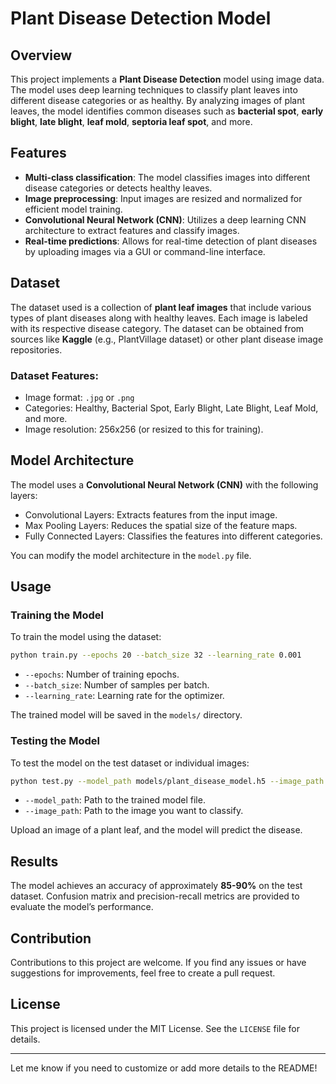 
# Plant Disease Detection Model

## Overview

This project implements a **Plant Disease Detection** model using image data. The model uses deep learning techniques to classify plant leaves into different disease categories or as healthy. By analyzing images of plant leaves, the model identifies common diseases such as **bacterial spot**, **early blight**, **late blight**, **leaf mold**, **septoria leaf spot**, and more.

## Features

- **Multi-class classification**: The model classifies images into different disease categories or detects healthy leaves.
- **Image preprocessing**: Input images are resized and normalized for efficient model training.
- **Convolutional Neural Network (CNN)**: Utilizes a deep learning CNN architecture to extract features and classify images.
- **Real-time predictions**: Allows for real-time detection of plant diseases by uploading images via a GUI or command-line interface.

## Dataset

The dataset used is a collection of **plant leaf images** that include various types of plant diseases along with healthy leaves. Each image is labeled with its respective disease category. The dataset can be obtained from sources like **Kaggle** (e.g., PlantVillage dataset) or other plant disease image repositories.

### Dataset Features:
- Image format: `.jpg` or `.png`
- Categories: Healthy, Bacterial Spot, Early Blight, Late Blight, Leaf Mold, and more.
- Image resolution: 256x256 (or resized to this for training).

## Model Architecture

The model uses a **Convolutional Neural Network (CNN)** with the following layers:

- Convolutional Layers: Extracts features from the input image.
- Max Pooling Layers: Reduces the spatial size of the feature maps.
- Fully Connected Layers: Classifies the features into different categories.

You can modify the model architecture in the `model.py` file.

## Usage

### Training the Model

To train the model using the dataset:

```bash
python train.py --epochs 20 --batch_size 32 --learning_rate 0.001
```

- `--epochs`: Number of training epochs.
- `--batch_size`: Number of samples per batch.
- `--learning_rate`: Learning rate for the optimizer.

The trained model will be saved in the `models/` directory.

### Testing the Model

To test the model on the test dataset or individual images:

```bash
python test.py --model_path models/plant_disease_model.h5 --image_path data/test_image.jpg
```

- `--model_path`: Path to the trained model file.
- `--image_path`: Path to the image you want to classify.



Upload an image of a plant leaf, and the model will predict the disease.

## Results

The model achieves an accuracy of approximately **85-90%** on the test dataset. Confusion matrix and precision-recall metrics are provided to evaluate the model’s performance.

## Contribution

Contributions to this project are welcome. If you find any issues or have suggestions for improvements, feel free to create a pull request.

## License

This project is licensed under the MIT License. See the `LICENSE` file for details.

---

Let me know if you need to customize or add more details to the README!
